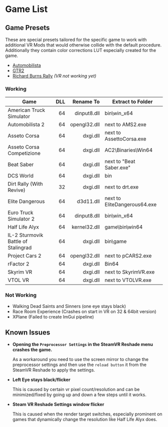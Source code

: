 ﻿---
---

Game List
=======

## Game Presets
These are special presets tailored for the specific game to work with additional VR Mods that would otherwise collide with the default procedure.
Additionally they contain color corrections LUT especially created for the game.

- [Automobilista](https://www.racedepartment.com/downloads/retrolux-reshade-automobilista.30742/)
- [GTR2](https://www.racedepartment.com/downloads/retrolux-reshade-gtr2.42342/)
- [Richard Burns Rally](https://www.racedepartment.com/threads/reshade-preset-for-rbr.166023/) *(VR not working yet)*


### Working

| Game                                | DLL         | Rename To      | Extract to Folder               |
| ----------------------------------- | -----------:| --------------:|------------------------------------- |
| American Truck Simulator            |          64 |  dinput8.dll   | bin\win_x64                          |
| Automobilista 2                     |          64 |  opengl32.dll  | next to AMS2.exe                     |
| Asseto Corsa                        |          64 |  dxgi.dll      | next to AssettoCorsa.exe             |
| Asseto Corsa Competizione           |          64 |  dxgi.dll      | AC2\Binaries\Win64                   |
| Beat Saber                          |          64 |  dxgi.dll      | next to "Beat Saber.exe"             |
| DCS World                           |          64 |  dxgi.dll      | bin                                  |
| Dirt Rally (With Revive)            |          32 |  dxgi.dll      | next to drt.exe                      |
| Elite Dangerous                     |          64 |  d3d11.dll     | next to EliteDangerous64.exe         |
| Euro Truck Simulator 2              |          64 |  dinput8.dll   | bin\win_x64                          |
| Half Life Alyx                      |          64 |  kernel32.dll  | game\bin\win64                       |
| IL-2 Sturmovik Battle of Stalingrad |          64 |  dxgi.dll      | bin\game                             |
| Project Cars 2                      |          64 |  opengl32.dll  | next to pCARS2.exe                   |
| rFactor 2                           |          64 |  dxgi.dll      | Bin64                                |
| Skyrim VR                           |          64 |  dxgi.dll      | next to SkyrimVR.exe                 |
| VTOL VR                             |          64 |  dxgi.dll      | next to VTOLVR.exe                   |

### Not Working

- Walking Dead Saints and Sinners (one eye stays black)
- Race Room Experience (Crashes on start in VR on 32 & 64bit version)
- XPlane (Failed to create ImGui pipeline)


## Known Issues

- **Opening the `Preprocessor Settings` in the SteamVR Reshade menu crashes the game.**

  As a workaround you need to use the screen mirror to change the preprocessor settings
  and then use the `reload button` it from the SteamVR Reshade to apply the settings.

- **Left Eye stays black/flicker**

  This is caused by certain vr pixel count/resolution and can be minimized/fixed by
  going up and down a few steps until it works.

- **Steam VR Reshade Settings window flicker**

  This is caused when the render target switches, especially prominent on games that dynamically
  change the resolution like Half Life Alyx does.
